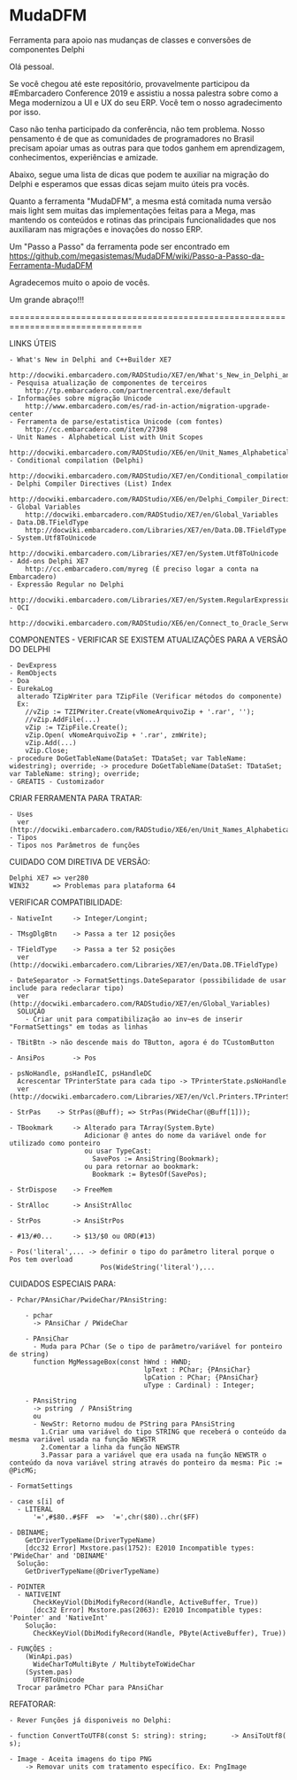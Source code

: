 # MudaDFM
Ferramenta para apoio nas mudanças de classes e conversões de componentes Delphi

Olá pessoal.

Se você chegou até este repositório, provavelmente participou da #Embarcadero Conference 2019 e assistiu a nossa palestra sobre como a Mega modernizou a UI e UX do seu ERP. Você tem o nosso agradecimento por isso.

Caso não tenha participado da conferência, não tem problema. Nosso pensamento é de que as comunidades de programadores no Brasil precisam apoiar umas as outras para que todos ganhem em aprendizagem, conhecimentos, experiências e amizade.

Abaixo, segue uma lista de dicas que podem te auxiliar na migração do Delphi e esperamos que essas dicas sejam muito úteis pra vocês.

Quanto a ferramenta "MudaDFM", a mesma está comitada numa versão mais light sem muitas das implementações feitas para a Mega, mas mantendo os conteúdos e rotinas das principais funcionalidades que nos auxiliaram nas migrações e inovações do nosso ERP.

Um "Passo a Passo" da ferramenta pode ser encontrado em https://github.com/megasistemas/MudaDFM/wiki/Passo-a-Passo-da-Ferramenta-MudaDFM

Agradecemos muito o apoio de vocês.

Um grande abraço!!!

================================================================================

LINKS ÚTEIS

	- What's New in Delphi and C++Builder XE7
		http://docwiki.embarcadero.com/RADStudio/XE7/en/What's_New_in_Delphi_and_C%2B%2BBuilder_XE7
	- Pesquisa atualização de componentes de terceiros
		http://tp.embarcadero.com/partnercentral.exe/default
	- Informações sobre migração Unicode
		http://www.embarcadero.com/es/rad-in-action/migration-upgrade-center
	- Ferramenta de parse/estatistica Unicode (com fontes)
		http://cc.embarcadero.com/item/27398
	- Unit Names - Alphabetical List with Unit Scopes
		http://docwiki.embarcadero.com/RADStudio/XE6/en/Unit_Names_Alphabetical_List_with_Unit_Scopes
	- Conditional compilation (Delphi)
		http://docwiki.embarcadero.com/RADStudio/XE7/en/Conditional_compilation_(Delphi)
	- Delphi Compiler Directives (List) Index
		http://docwiki.embarcadero.com/RADStudio/XE6/en/Delphi_Compiler_Directives_(List)_Index
	- Global Variables
		http://docwiki.embarcadero.com/RADStudio/XE7/en/Global_Variables
	- Data.DB.TFieldType
		http://docwiki.embarcadero.com/Libraries/XE7/en/Data.DB.TFieldType
	- System.Utf8ToUnicode
		http://docwiki.embarcadero.com/Libraries/XE7/en/System.Utf8ToUnicode
	- Add-ons Delphi XE7
		http://cc.embarcadero.com/myreg (É preciso logar a conta na Embarcadero)
	- Expressão Regular no Delphi
		http://docwiki.embarcadero.com/Libraries/XE7/en/System.RegularExpressions
	- OCI
		http://docwiki.embarcadero.com/RADStudio/XE6/en/Connect_to_Oracle_Server_(FireDAC)



COMPONENTES - VERIFICAR SE EXISTEM ATUALIZAÇÕES PARA A VERSÃO DO DELPHI

	- DevExpress
	- RemObjects
	- Doa
	- EurekaLog
	  alterado TZipWriter para TZipFile (Verificar métodos do componente)
	  Ex:
		//vZip := TZIPWriter.Create(vNomeArquivoZip + '.rar', '');
		//vZip.AddFile(...)
		vZip := TZipFile.Create();
		vZip.Open( vNomeArquivoZip + '.rar', zmWrite);
		vZip.Add(...)
		vZip.Close;
	- procedure DoGetTableName(DataSet: TDataSet; var TableName: widestring); override; -> procedure DoGetTableName(DataSet: TDataSet; var TableName: string); override;
	- GREATIS - Customizador



CRIAR FERRAMENTA PARA TRATAR:

	- Uses
	  ver (http://docwiki.embarcadero.com/RADStudio/XE6/en/Unit_Names_Alphabetical_List_with_Unit_Scopes)
	- Tipos
	- Tipos nos Parâmetros de funções



CUIDADO COM DIRETIVA DE VERSÃO:

	Delphi XE7 => ver280
	WIN32      => Problemas para plataforma 64



VERIFICAR COMPATIBILIDADE:

	- NativeInt	    -> Integer/Longint;

	- TMsgDlgBtn	-> Passa a ter 12 posições

	- TFieldType    -> Passa a ter 52 posições
	  ver (http://docwiki.embarcadero.com/Libraries/XE7/en/Data.DB.TFieldType)

	- DateSeparator	-> FormatSettings.DateSeparator (possibilidade de usar include para redeclarar tipo)
	  ver (http://docwiki.embarcadero.com/RADStudio/XE7/en/Global_Variables)
	  SOLUÇÃO
		- Criar unit para compatibilização ao inv~es de inserir "FormatSettings" em todas as linhas

	- TBitBtn -> não descende mais do TButton, agora é do TCustomButton

	- AnsiPos       -> Pos

	- psNoHandle, psHandleIC, psHandleDC
	  Acrescentar TPrinterState para cada tipo -> TPrinterState.psNoHandle
	  ver (http://docwiki.embarcadero.com/Libraries/XE7/en/Vcl.Printers.TPrinterState)

	- StrPas	-> StrPas(@Buff); => StrPas(PWideChar(@Buff[1]));

	- TBookmark     -> Alterado para TArray(System.Byte)
					   Adicionar @ antes do nome da variável onde for utilizado como ponteiro
					   ou usar TypeCast:
						 SavePos := AnsiString(Bookmark);
					   ou para retornar ao bookmark:
						 Bookmark := BytesOf(SavePos);

	- StrDispose    -> FreeMem

	- StrAlloc      -> AnsiStrAlloc

	- StrPos        -> AnsiStrPos

	- #13/#0...     -> $13/$0 ou ORD(#13)

	- Pos('literal',... -> definir o tipo do parâmetro literal porque o Pos tem overload
						   Pos(WideString('literal'),...



CUIDADOS ESPECIAIS PARA:

	- Pchar/PAnsiChar/PwideChar/PAnsiString:

		- pchar
		  -> PAnsiChar / PWideChar

		- PAnsiChar
		  - Muda para PChar (Se o tipo de parâmetro/variável for ponteiro de string)
		  function MgMessageBox(const hWnd : HWND;
									  lpText : PChar; {PAnsiChar}
									  lpCation : PChar; {PAnsiChar}
									  uType : Cardinal) : Integer;

		- PAnsiString
		  -> pstring  / PAnsiString
		  ou
		  - NewStr: Retorno mudou de PString para PAnsiString
			1.Criar uma variável do tipo STRING que receberá o conteúdo da mesma variável usada na função NEWSTR
			2.Comentar a linha da função NEWSTR
			3.Passar para a variável que era usada na função NEWSTR o conteúdo da nova variável string através do ponteiro da mesma: Pic := @PicMG;

	- FormatSettings

	- case s[i] of
	  - LITERAL
		  '=',#$80..#$FF  =>  '=',chr($80)..chr($FF)

	- DBINAME;
		GetDriverTypeName(DriverTypeName)
		[dcc32 Error] Mxstore.pas(1752): E2010 Incompatible types: 'PWideChar' and 'DBINAME'
	  Solução:
		GetDriverTypeName(@DriverTypeName)

	- POINTER
	  - NATIVEINT
		  CheckKeyViol(DbiModifyRecord(Handle, ActiveBuffer, True))
		  [dcc32 Error] Mxstore.pas(2063): E2010 Incompatible types: 'Pointer' and 'NativeInt'
		Solução:
		  CheckKeyViol(DbiModifyRecord(Handle, PByte(ActiveBuffer), True))

	- FUNÇÕES :
		(WinApi.pas)
		  WideCharToMultiByte / MultibyteToWideChar
		(System.pas)
		  UTF8ToUnicode
	  Trocar parâmetro PChar para PAnsiChar



REFATORAR:

	- Rever Funções já disponiveis no Delphi:

	- function ConvertToUTF8(const S: string): string;      -> AnsiToUtf8( s);

	- Image - Aceita imagens do tipo PNG
        -> Removar units com tratamento específico. Ex: PngImage
